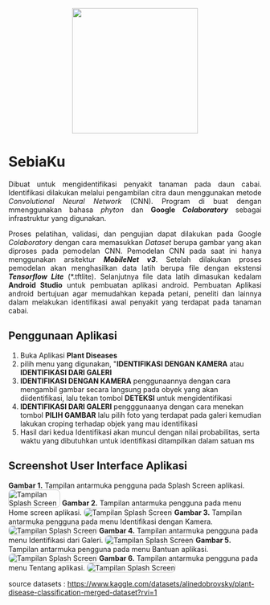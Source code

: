 <p align="center"><img src="logo.png" width="250" height="250" align="center"></p>


# SebiaKu
<p align="justify"> Dibuat untuk mengidentifikasi penyakit tanaman pada daun cabai. Identifikasi dilakukan melalui pengambilan citra daun menggunakan metode <i>Convolutional Neural Network</i> (CNN). Program di buat dengan mmenggunakan bahasa <i>phyton</i> dan <b>Google <i>Colaboratory</i></b> sebagai infrastruktur yang digunakan.</p> 
<p align="justify">Proses pelatihan, validasi, dan pengujian dapat dilakukan pada Google <i>Colaboratory</i> dengan cara memasukkan <i>Dataset</i> berupa gambar yang akan diproses pada pemodelan CNN. Pemodelan CNN pada saat ini hanya menggunakan arsitektur <b><i>MobileNet v3</i></b>. Setelah dilakukan proses pemodelan akan menghasilkan data latih berupa file dengan ekstensi <i><b>Tensorflow Lite</b></i> (*.tftlite). Selanjutnya file data latih dimasukan kedalam <b>Android Studio</b> untuk pembuatan aplikasi android. Pembuatan Aplikasi android bertujuan agar memudahkan kepada petani, peneliti dan lainnya dalam melakukan identifikasi awal penyakit yang terdapat pada tanaman cabai. </p>

## Penggunaan Aplikasi
1. Buka Aplikasi <b>Plant Diseases</b>
2. pilih menu yang digunakan, "<b>IDENTIFIKASI DENGAN KAMERA</b> atau <b>IDENTIFIKASI DARI GALERI</b>
3. <b>IDENTIFIKASI DENGAN KAMERA</b> penggunaannya dengan cara mengambil gambar secara langsung pada obyek yang akan diidentifikasi, lalu tekan tombol <b>DETEKSI</b> untuk mengidentifikasi
4. <b>IDENTIFIKASI DARI GALERI</b> pengggunaanya dengan cara menekan tombol <b>PILIH  GAMBAR</b> lalu pilih foto yang terdapat pada galeri kemudian lakukan croping terhadap objek yang mau identifikasi
5. Hasil dari kedua Identifikasi akan muncul dengan nilai probabilitas, serta waktu yang dibutuhkan untuk identifikasi ditampilkan dalam satuan ms

## Screenshot User Interface Aplikasi
**Gambar 1.** Tampilan antarmuka pengguna pada Splash Screen aplikasi.
<img src="Screenshot User Interface/splash screen.jpg" alt="Tampilan Splash Screen" style="max-width: 20%; height: auto; border: 1px solid #ccc; border-radius: 8px;">
**Gambar 2.** Tampilan antarmuka pengguna pada menu Home screen aplikasi.
<img src="Screenshot User Interface/home.jpg" alt="Tampilan Splash Screen" style="max-width: 40%; height: auto; border: 1px solid #ccc; border-radius: 8px;">
**Gambar 3.** Tampilan antarmuka pengguna pada menu Identifikasi dengan Kamera.
<img src="Screenshot User Interface/identifikasi dengan kamera.jpg" alt="Tampilan Splash Screen" style="max-width: 100%; height: auto; border: 1px solid #ccc; border-radius: 8px;">
**Gambar 4.** Tampilan antarmuka pengguna pada menu Identifikasi dari Galeri.
<img src="Screenshot User Interface/identifikasi dari galeri.jpg" alt="Tampilan Splash Screen" style="max-width: 50%; height: auto; border: 1px solid #ccc; border-radius: 8px;">
**Gambar 5.** Tampilan antarmuka pengguna pada menu Bantuan aplikasi.
<img src="Screenshot User Interface/bantuan.jpg" alt="Tampilan Splash Screen" style="max-width: 60%; height: auto; border: 1px solid #ccc; border-radius: 8px;">
**Gambar 6.** Tampilan antarmuka pengguna pada menu Tentang aplikasi.
<img src="Screenshot User Interface/tentang.jpg" alt="Tampilan Splash Screen" style="max-width: 70%; height: auto; border: 1px solid #ccc; border-radius: 8px;">


source datasets : https://www.kaggle.com/datasets/alinedobrovsky/plant-disease-classification-merged-dataset?rvi=1
